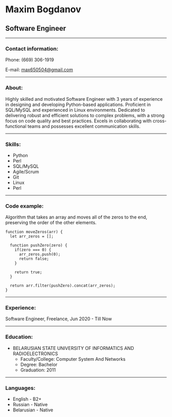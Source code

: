 # Maxim Bogdanov

## Software Engineer
***
### Contact information:

Phone: (669) 306-1919

E-mail: max650504@gmail.com

***

### About:
Highly skilled and motivated Software Engineer with 3 years of experience in designing and developing Python-based applications. Proficient in SQL/MySQL and experienced in Linux environments. Dedicated to delivering robust and efficient solutions to complex problems, with a strong focus on code quality and best practices. Excels in collaborating with cross-functional teams and possesses excellent communication skills.

***

### Skills:
* Python
* Perl
* SQL/MySQL
* Agile/Scrum
* Git
* Linux
* Perl

***

### Code example:

Algorithm that takes an array and moves all of the zeros to the end, preserving the order of the other elements.

```
function moveZeros(arr) {
  let arr_zeros = [];
  
  function pushZero(zero) {
    if(zero === 0) {
      arr_zeros.push(0);
      return false;
    }
    
    return true;
  }
  
  return arr.filter(pushZero).concat(arr_zeros);
}
```

***

### Experience:

Software Engineer, Freelance, Jun 2020 - Till Now

***

### Education:

* BELARUSIAN STATE UNIVERSITY OF INFORMATICS AND RADIOELECTRONICS
    * Faculty/College: Computer System And Networks
    * Degree: Bachelor
    * Graduation: 2011

***

### Languages:
* English - B2+
* Russian - Native
* Belarusian - Native
